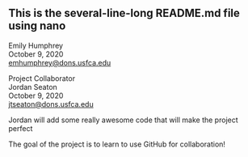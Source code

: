## This is the several-line-long README.md file using nano

Emily Humphrey  
October 9, 2020  
emhumphrey@dons.usfca.edu  

Project Collaborator  
Jordan Seaton  
October 9, 2020  
jtseaton@dons.usfca.edu  

Jordan will add some really awesome code that will make the project perfect  

The goal of the project is to learn to use GitHub for collaboration!
